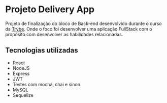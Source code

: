 # Projeto Delivery App

Projeto de finalização do bloco de Back-end desenvolvido durante o curso da [Trybe](https://www.betrybe.com/). Onde o foco foi desenvolver uma aplicação FullStack com o propósito com desenvolver as habilidades relacionadas.

## Tecnologias utilizadas
- React
- NodeJS
- Express
- JWT 
- Testes com mocha, chai e sinon.
- MySQL
- Sequelize
